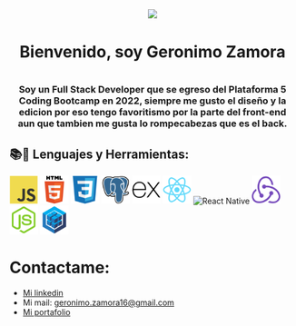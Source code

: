 <div id="header" align="center">
  <img src="https://media4.giphy.com/media/qgQUggAC3Pfv687qPC/giphy.gif" width="300" />
  <h1>Bienvenido, soy Geronimo Zamora<h1/>
  <h3>Soy un Full Stack Developer que se egreso del Plataforma 5 Coding Bootcamp en 2022, siempre me gusto el diseño y la edicion por eso tengo favoritismo por la parte del  front-end aun que tambien me gusta lo rompecabezas que es el back.<h3/>
</div>   
<div  align="left"> 
 <h2 >📚🧰 Lenguajes y Herramientas:</h2>
 <div>
<img src="https://github.com/devicons/devicon/blob/master/icons/javascript/javascript-original.svg" tittle="JavaScript" alt="JavaScript" width="50" height"50"/>
<img src="https://github.com/devicons/devicon/blob/master/icons/html5/html5-original-wordmark.svg" tittle="Html5" alt="Html5" width="50" height"50"/>
<img src="https://github.com/devicons/devicon/blob/master/icons/css3/css3-original.svg" tittle="Css3" alt="Css3" width="50" height"50"/>
<img src="https://github.com/devicons/devicon/blob/master/icons/postgresql/postgresql-original.svg" tittle="PSQL" alt="PSQL" width="50" height"50"/>
<img src="https://github.com/devicons/devicon/blob/master/icons/express/express-original.svg" tittle="Express" alt="Express" width="50" height"50"/>
<img src="https://github.com/devicons/devicon/blob/master/icons/react/react-original.svg" tittle="React" alt="React" width="50" height"50"/>
<img src="https://www.datocms-assets.com/45470/1631026680-logo-react-native.png" tittle="React Native" alt="React Native" width="80" height"80"/>
<img src="https://github.com/devicons/devicon/blob/master/icons/redux/redux-original.svg" tittle="Redux" alt="Redux" width="50" height"50"/>
<img src="https://github.com/devicons/devicon/blob/master/icons/nodejs/nodejs-original.svg" tittle="NodeJs" alt="NodeJs" width="50" height"50"/>
<img src="https://github.com/devicons/devicon/blob/master/icons/sequelize/sequelize-original.svg" tittle="Sequelize" alt="Sequelize" width="50" height"50"/>      
 </div>
</div>
        
 # Contactame:
  - [Mi linkedin](https://www.linkedin.com/in/geronimo-zamora-2a9920242/)
  - Mi mail: geronimo.zamora16@gmail.com
  - [Mi portafolio](https://portafoliop5.netlify.app)   
